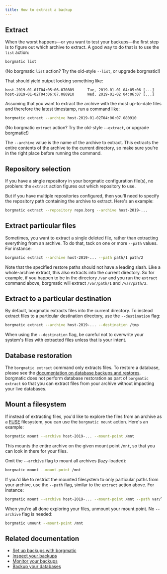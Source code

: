 ```yaml
---
title: How to extract a backup
---
```

## Extract

When the worst happens—or you want to test your backups—the first step is
to figure out which archive to extract. A good way to do that is to use the
`list` action:

```bash
borgmatic list
```

(No borgmatic `list` action? Try the old-style `--list`, or upgrade
borgmatic!)

That should yield output looking something like:

```text
host-2019-01-01T04:05:06.070809      Tue, 2019-01-01 04:05:06 [...]
host-2019-01-02T04:06:07.080910      Wed, 2019-01-02 04:06:07 [...]
```

Assuming that you want to extract the archive with the most up-to-date files
and therefore the latest timestamp, run a command like:

```bash
borgmatic extract --archive host-2019-01-02T04:06:07.080910
```

(No borgmatic `extract` action? Try the old-style `--extract`, or upgrade
borgmatic!)

The `--archive` value is the name of the archive to extract. This extracts the
entire contents of the archive to the current directory, so make sure you're
in the right place before running the command.


## Repository selection

If you have a single repository in your borgmatic configuration file(s), no
problem: the `extract` action figures out which repository to use.

But if you have multiple repositories configured, then you'll need to specify
the repository path containing the archive to extract. Here's an example:

```bash
borgmatic extract --repository repo.borg --archive host-2019-...
```

## Extract particular files

Sometimes, you want to extract a single deleted file, rather than extracting
everything from an archive. To do that, tack on one or more `--path` values.
For instance:

```bash
borgmatic extract --archive host-2019-... --path path/1 path/2
```

Note that the specified restore paths should not have a leading slash. Like a
whole-archive extract, this also extracts into the current directory. So for
example, if you happen to be in the directory `/var` and you run the `extract`
command above, borgmatic will extract `/var/path/1` and `/var/path/2`.

## Extract to a particular destination

By default, borgmatic extracts files into the current directory. To instead
extract files to a particular destination directory, use the `--destination`
flag:

```bash
borgmatic extract --archive host-2019-... --destination /tmp
```

When using the `--destination` flag, be careful not to overwrite your system's
files with extracted files unless that is your intent.


## Database restoration

The `borgmatic extract` command only extracts files. To restore a database,
please see the [documentation on database backups and
restores](https://torsion.org/borgmatic/docs/how-to/backup-your-databases/).
borgmatic does not perform database restoration as part of `borgmatic extract`
so that you can extract files from your archive without impacting your live
databases.


## Mount a filesystem

If instead of extracting files, you'd like to explore the files from an
archive as a [FUSE](https://en.wikipedia.org/wiki/Filesystem_in_Userspace)
filesystem, you can use the `borgmatic mount` action. Here's an example:

```bash
borgmatic mount --archive host-2019-... --mount-point /mnt
```

This mounts the entire archive on the given mount point `/mnt`, so that you
can look in there for your files.

Omit the `--archive` flag to mount all archives (lazy-loaded):

```bash
borgmatic mount --mount-point /mnt
```

If you'd like to restrict the mounted filesystem to only particular paths from
your archive, use the `--path` flag, similar to the `extract` action above.
For instance:

```bash
borgmatic mount --archive host-2019-... --mount-point /mnt --path var/lib
```

When you're all done exploring your files, unmount your mount point. No
`--archive` flag is needed:

```bash
borgmatic umount --mount-point /mnt
```


## Related documentation

 * [Set up backups with borgmatic](https://torsion.org/borgmatic/docs/how-to/set-up-backups/)
 * [Inspect your backups](https://torsion.org/borgmatic/docs/how-to/inspect-your-backups/)
 * [Monitor your backups](https://torsion.org/borgmatic/docs/how-to/monitor-your-backups/)
 * [Backup your databases](https://torsion.org/borgmatic/docs/how-to/backup-your-databases/)
